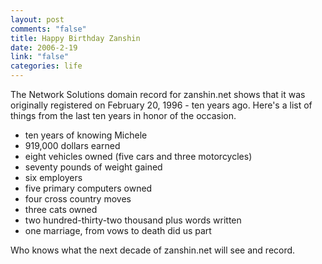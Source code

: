 ```yaml
--- 
layout: post
comments: "false"
title: Happy Birthday Zanshin
date: 2006-2-19
link: "false"
categories: life
---
```

The Network Solutions domain record for zanshin.net shows that it was originally registered on February 20, 1996 - ten years ago. Here's a list of things from the last ten years in honor of the occasion.
<ul>
<li class="il">ten years of knowing Michele</li>
<li class="il">919,000 dollars earned</li>
<li class="il">eight vehicles owned (five cars and three motorcycles)</li>
<li class="il">seventy pounds of weight gained</li>
<li class="il">six employers</li>
<li class="il">five primary computers owned</li>
<li class="il">four cross country moves</li>
<li class="il">three cats owned</li>
<li class="il">two hundred-thirty-two thousand plus words written</li>
<li class="il">one marriage, from vows to death did us part</li>
</ul>
Who knows what the next decade of zanshin.net will see and record.
